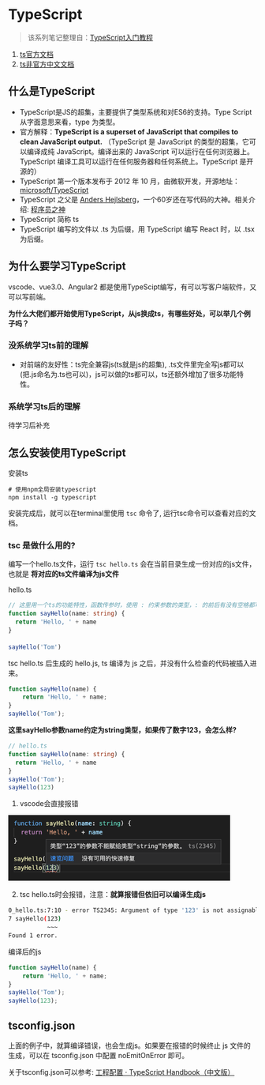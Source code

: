 

# TypeScript

> 该系列笔记整理自：[TypeScript入门教程](https://ts.xcatliu.com/)

1. [ts官方文档](http://www.typescriptlang.org/docs/home.html)
2. [ts非官方中文文档](https://zhongsp.gitbooks.io/typescript-handbook/content/)

## 什么是TypeScript
- TypeScript是JS的超集，主要提供了类型系统和对ES6的支持。Type Script 从字面意思来看，type 为类型。
- 官方解释：**TypeScript is a superset of JavaScript that compiles to clean JavaScript output.** （TypeScript 是 JavaScript 的类型的超集，它可以编译成纯 JavaScript。编译出来的 JavaScript 可以运行在任何浏览器上。TypeScript 编译工具可以运行在任何服务器和任何系统上。TypeScript 是开源的）
- TypeScript 第一个版本发布于 2012 年 10 月，由微软开发，开源地址：[microsoft/TypeScript](https://github.com/Microsoft/TypeScript)
- TypeScript 之父是 [Anders Hejlsberg](https://github.com/ahejlsberg)，一个60岁还在写代码的大神。相关介绍: [程序员之神](https://mp.weixin.qq.com/s/zyxpaouWaUcb5jS5kGJg4Q)
- TypeScript 简称 ts
- TypeScript 编写的文件以 .ts 为后缀，用 TypeScript 编写 React 时，以 .tsx 为后缀。

## 为什么要学习TypeScript
vscode、vue3.0、Angular2 都是使用TypeScipt编写，有可以写客户端软件，又可以写前端。

**为什么大佬们都开始使用TypeScript，从js换成ts，有哪些好处，可以举几个例子吗？**

### 没系统学习ts前的理解
- 对前端的友好性：ts完全兼容js(ts就是js的超集), .ts文件里完全写js都可以(把.js命名为.ts也可以)，js可以做的ts都可以，ts还额外增加了很多功能特性。

### 系统学习ts后的理解
待学习后补充

## 怎么安装使用TypeScript
安装ts
```shell
# 使用npm全局安装typescript
npm install -g typescript
```
安装完成后，就可以在terminal里使用 `tsc` 命令了, 运行tsc命令可以查看对应的文档。

### tsc 是做什么用的?
编写一个hello.ts文件，运行 `tsc hello.ts` 会在当前目录生成一份对应的js文件，也就是 **将对应的ts文件编译为js文件**

hello.ts
```ts
// 这里用一个ts的功能特性，函数传参时，使用 : 约束参数的类型，: 的前后有没有空格都可以。
function sayHello(name: string) {
  return 'Hello, ' + name
}

sayHello('Tom')
```
tsc hello.ts 后生成的 hello.js, ts 编译为 js 之后，并没有什么检查的代码被插入进来。
```js
function sayHello(name) {
    return 'Hello, ' + name;
}
sayHello('Tom');
```

**这里sayHello参数name约定为string类型，如果传了数字123，会怎么样?**
```ts
// hello.ts
function sayHello(name: string) {
  return 'Hello, ' + name
}
sayHello('Tom');
sayHello(123)
```
1. vscode会直接报错

![0_0_vscode_check.png](images/0_0_vscode_check.png)

2. tsc hello.ts时会报错，注意：**就算报错但依旧可以编译生成js**
```sh
0_hello.ts:7:10 - error TS2345: Argument of type '123' is not assignable to parameter of type 'string'.
7 sayHello(123)
           ~~~
Found 1 error.
```
编译后的js
```js
function sayHello(name) {
    return 'Hello, ' + name;
}
sayHello('Tom');
sayHello(123);
```

## tsconfig.json
上面的例子中，就算编译错误，也会生成js。如果要在报错的时候终止 js 文件的生成，可以在 tsconfig.json 中配置 noEmitOnError 即可。

关于tsconfig.json可以参考: [工程配置 · TypeScript Handbook（中文版）](https://zhongsp.gitbooks.io/typescript-handbook/content/doc/handbook/tsconfig.json.html) 

